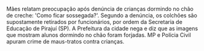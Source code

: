 Mães relatam preocupação após denúncia de crianças dormindo no chão de creche: 'Como ficar sossegada?'. Segundo a denúncia, os colchões são supostamente retirados por funcionários, por ordem da Secretaria de Educação de Pirajuí (SP). A Prefeitura da cidade nega e diz que as imagens que mostram alunos dormindo no chão foram forjadas. MP e Polícia Civil apuram crime de maus-tratos contra crianças.
